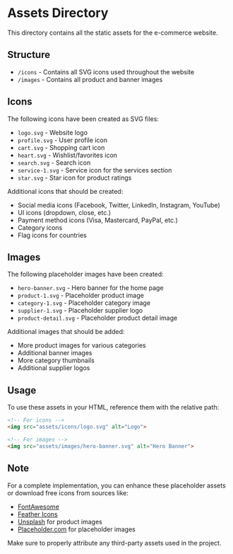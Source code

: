 # Assets Directory

This directory contains all the static assets for the e-commerce website.

## Structure

- `/icons` - Contains all SVG icons used throughout the website
- `/images` - Contains all product and banner images

## Icons

The following icons have been created as SVG files:

- `logo.svg` - Website logo
- `profile.svg` - User profile icon
- `cart.svg` - Shopping cart icon
- `heart.svg` - Wishlist/favorites icon
- `search.svg` - Search icon
- `service-1.svg` - Service icon for the services section
- `star.svg` - Star icon for product ratings

Additional icons that should be created:
- Social media icons (Facebook, Twitter, LinkedIn, Instagram, YouTube)
- UI icons (dropdown, close, etc.)
- Payment method icons (Visa, Mastercard, PayPal, etc.)
- Category icons
- Flag icons for countries

## Images

The following placeholder images have been created:

- `hero-banner.svg` - Hero banner for the home page
- `product-1.svg` - Placeholder product image
- `category-1.svg` - Placeholder category image
- `supplier-1.svg` - Placeholder supplier logo
- `product-detail.svg` - Placeholder product detail image

Additional images that should be added:
- More product images for various categories
- Additional banner images
- More category thumbnails
- Additional supplier logos

## Usage

To use these assets in your HTML, reference them with the relative path:

```html
<!-- For icons -->
<img src="assets/icons/logo.svg" alt="Logo">

<!-- For images -->
<img src="assets/images/hero-banner.svg" alt="Hero Banner">
```

## Note

For a complete implementation, you can enhance these placeholder assets or download free icons from sources like:

- [FontAwesome](https://fontawesome.com/)
- [Feather Icons](https://feathericons.com/)
- [Unsplash](https://unsplash.com/) for product images
- [Placeholder.com](https://placeholder.com/) for placeholder images

Make sure to properly attribute any third-party assets used in the project.